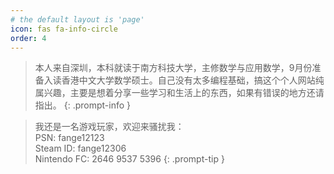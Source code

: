 ```yaml
---
# the default layout is 'page'
icon: fas fa-info-circle
order: 4
---
```


> 本人来自深圳，本科就读于南方科技大学，主修数学与应用数学，9月份准备入读香港中文大学数学硕士。自己没有太多编程基础，搞这个个人网站纯属兴趣，主要是想着分享一些学习和生活上的东西，如果有错误的地方还请指出。
{: .prompt-info }

> 我还是一名游戏玩家，欢迎来骚扰我： <br />PSN: fange12123 <br />Steam ID: fange12306 <br />Nintendo FC: 2646 9537 5396
{: .prompt-tip }

